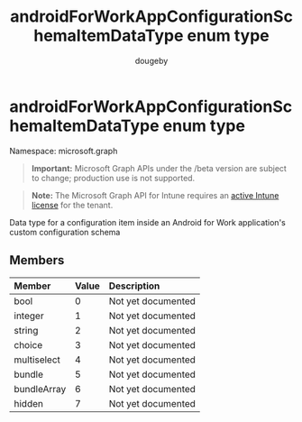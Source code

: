 ﻿---
title: "androidForWorkAppConfigurationSchemaItemDataType enum type"
description: "Data type for a configuration item inside an Android for Work application's custom configuration schema"
author: "dougeby"
localization_priority: Normal
ms.prod: "intune"
doc_type: enumPageType
---

# androidForWorkAppConfigurationSchemaItemDataType enum type

Namespace: microsoft.graph

> **Important:** Microsoft Graph APIs under the /beta version are subject to change; production use is not supported.

> **Note:** The Microsoft Graph API for Intune requires an [active Intune license](https://go.microsoft.com/fwlink/?linkid=839381) for the tenant.

Data type for a configuration item inside an Android for Work application's custom configuration schema

## Members

| Member      | Value | Description        |
| :---------- | :---- | :----------------- |
| bool        | 0     | Not yet documented |
| integer     | 1     | Not yet documented |
| string      | 2     | Not yet documented |
| choice      | 3     | Not yet documented |
| multiselect | 4     | Not yet documented |
| bundle      | 5     | Not yet documented |
| bundleArray | 6     | Not yet documented |
| hidden      | 7     | Not yet documented |
